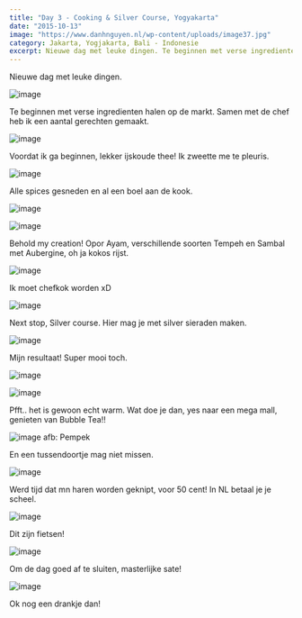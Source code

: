 ```yaml
---
title: "Day 3 - Cooking & Silver Course, Yogyakarta"
date: "2015-10-13"
image: "https://www.danhnguyen.nl/wp-content/uploads/image37.jpg"
category: Jakarta, Yogjakarta, Bali - Indonesie
excerpt: Nieuwe dag met leuke dingen. Te beginnen met verse ingredienten halen op de markt. Samen met de chef heb ik een...
---
```


Nieuwe dag met leuke dingen.

![image](https://www.danhnguyen.nl/wp-content/uploads//image33-1024x576.jpg)

Te beginnen met verse ingredienten halen op de markt. Samen met de chef heb ik een aantal gerechten gemaakt.

![image](https://www.danhnguyen.nl/wp-content/uploads//image34-1024x576.jpg)

Voordat ik ga beginnen, lekker ijskoude thee! Ik zweette me te pleuris.

![image](https://www.danhnguyen.nl/wp-content/uploads//image35-1024x576.jpg)

Alle spices gesneden en al een boel aan de kook.

![image](https://www.danhnguyen.nl/wp-content/uploads//image37-1024x576.jpg)

![image](https://www.danhnguyen.nl/wp-content/uploads//image39-1024x576.jpg)

Behold my creation! Opor Ayam, verschillende soorten Tempeh en Sambal met Aubergine, oh ja kokos rijst.

![image](https://www.danhnguyen.nl/wp-content/uploads//image38-1024x576.jpg)

Ik moet chefkok worden xD

![image](https://www.danhnguyen.nl/wp-content/uploads//image41-1024x576.jpg)

Next stop, Silver course. Hier mag je met silver sieraden maken.

![image](https://www.danhnguyen.nl/wp-content/uploads//image36-1024x576.jpg)

Mijn resultaat! Super mooi toch.

![image](https://www.danhnguyen.nl/wp-content/uploads//image43-1024x576.jpg)


![image](https://www.danhnguyen.nl/wp-content/uploads//image44-1024x576.jpg)

Pfft.. het is gewoon echt warm. Wat doe je dan, yes naar een mega mall, genieten van Bubble Tea!!

![image](https://www.danhnguyen.nl/wp-content/uploads//image45-1024x576.jpg) afb: Pempek

En een tussendoortje mag niet missen.

![image](https://www.danhnguyen.nl/wp-content/uploads//image46-1024x576.jpg)

Werd tijd dat mn haren worden geknipt, voor 50 cent! In NL betaal je je scheel.

![image](https://www.danhnguyen.nl/wp-content/uploads//image48-1024x576.jpg)

Dit zijn fietsen!

![image](https://www.danhnguyen.nl/wp-content/uploads//image47-1024x576.jpg)

Om de dag goed af te sluiten, masterlijke sate!

![image](https://www.danhnguyen.nl/wp-content/uploads//image49-1024x576.jpg)

Ok nog een drankje dan!
